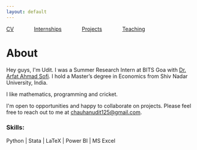 ```yaml
---
layout: default
---
```


[CV](/assets/UditChauhan-Resume.pdf) <span style="margin-right: 50px;"></span> [Internships](/links/internships.md/) <span style="margin-right: 50px;"></span> [Projects](/links/projects.md/) <span style="margin-right: 50px;"></span> [Teaching](/links/teaching.md/)

# About

Hey guys, I'm Udit. I was a Summer Research Intern at BITS Goa with [Dr. Arfat Ahmad Sofi](https://www.bits-pilani.ac.in/goa/arfat-ahmad-sofi/). I hold a Master’s degree in Economics from Shiv Nadar University, India.

I like mathematics, programming and cricket.

I'm open to opportunities and happy to collaborate on projects. Please feel free to reach out to me at [chauhanudit125@gmail.com](mailto:chauhanudit125@gmail.com).

### Skills:
Python | Stata | LaTeX | Power BI | MS Excel 
